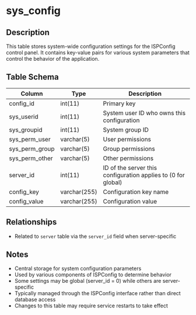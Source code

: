 # sys_config

## Description
This table stores system-wide configuration settings for the ISPConfig control panel. It contains key-value pairs for various system parameters that control the behavior of the application.

## Table Schema
| Column | Type | Description |
|--------|------|-------------|
| config_id | int(11) | Primary key |
| sys_userid | int(11) | System user ID who owns this configuration |
| sys_groupid | int(11) | System group ID |
| sys_perm_user | varchar(5) | User permissions |
| sys_perm_group | varchar(5) | Group permissions |
| sys_perm_other | varchar(5) | Other permissions |
| server_id | int(11) | ID of the server this configuration applies to (0 for global) |
| config_key | varchar(255) | Configuration key name |
| config_value | varchar(255) | Configuration value |

## Relationships
- Related to `server` table via the `server_id` field when server-specific

## Notes
- Central storage for system configuration parameters
- Used by various components of ISPConfig to determine behavior
- Some settings may be global (server_id = 0) while others are server-specific
- Typically managed through the ISPConfig interface rather than direct database access
- Changes to this table may require service restarts to take effect
